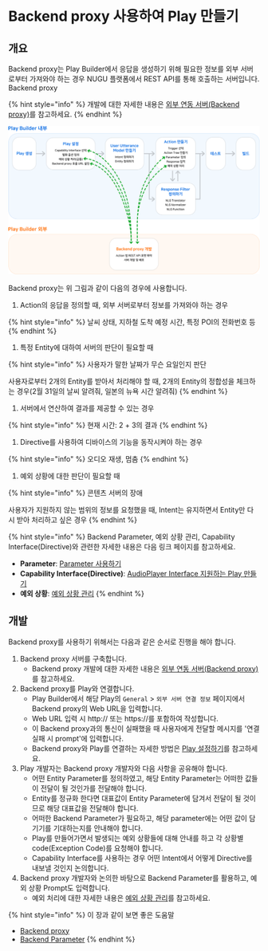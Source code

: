 # Backend proxy 사용하여 Play 만들기

## 개요

Backend proxy는 Play Builder에서 응답을 생성하기 위해 필요한 정보를 외부 서버로부터 가져와야 하는 경우 NUGU 플랫폼에서 REST API를 통해 호출하는 서버입니다. Backend proxy

{% hint style="info" %}
개발에 대한 자세한 내용은 [외부 연동 서버\(Backend proxy\)](use-backend-proxy/)를 참고하세요.
{% endhint %}

![](../../.gitbook/assets/ch3_326_01.png)

Backend proxy는 위 그림과 같이 다음의 경우에 사용합니다.

1. Action의 응답을 정의할 때, 외부 서버로부터 정보를 가져와야 하는 경우

{% hint style="info" %}
날씨 상태, 지하철 도착 예정 시간, 특정 POI의 전화번호 등
{% endhint %}

1. 특정 Entity에 대하여 서버의 판단이 필요할 때

{% hint style="info" %}
사용자가 말한 날짜가 무슨 요일인지 판단

사용자로부터 2개의 Entity를 받아서 처리해야 할 때, 2개의 Entity의 정합성을 체크하는 경우\(2월 31일의 날씨 알려줘, 일본의 뉴욕 시간 알려줘\)
{% endhint %}

1. 서버에서 연산하여 결과를 제공할 수 있는 경우

{% hint style="info" %}
현재 시간: 2 + 3의 결과
{% endhint %}

1. Directive를 사용하여 디바이스의 기능을 동작시켜야 하는 경우

{% hint style="info" %}
오디오 재생, 멈춤
{% endhint %}

1. 예외 상황에 대한 판단이 필요할 때

{% hint style="info" %}
콘텐츠 서버의 장애

사용자가 지원하지 않는 범위의 정보를 요청했을 때, Intent는 유지하면서 Entity만 다시 받아 처리하고 싶은 경우
{% endhint %}

{% hint style="info" %}
Backend Parameter, 예외 상황 관리, Capability Interface\(Directive\)와 관련한 자세한 내용은 다음 링크 페이지를 참고하세요.

* **Parameter**: [Parameter 사용하기](define-an-action/use-parameters/)
* **Capability Interface\(Directive\)**: [AudioPlayer Interface 지원하는 Play 만들기](create-a-play-with-audioplayer/)
* **예외 상황**: [예외 상황 관리](define-an-action/manage-exceptions.md)
{% endhint %}

## 개발

Backend proxy를 사용하기 위해서는 다음과 같은 순서로 진행을 해야 합니다.

1. Backend proxy 서버를 구축합니다.
   * Backend proxy 개발에 대한 자세한 내용은 [외부 연동 서버\(Backend proxy\)](use-backend-proxy/)를 참고하세요.
2. Backend proxy를 Play와 연결합니다.
   * Play Builder에서 해당 Play의 `General` &gt; `외부 서버 연결 정보` 페이지에서 Backend proxy의 Web URL을 입력합니다.
   * Web URL 입력 시 http:// 또는 https://를 포함하여 작성합니다.
   * 이 Backend proxy과의 통신이 실패했을 때 사용자에게 전달할 메시지를 '연결 실패 시 prompt'에 입력합니다.
   * Backend proxy와 Play를 연결하는 자세한 방법은 [Play 설정하기](customize-a-play.md)를 참고하세요.
3. Play 개발자는 Backend proxy 개발자와 다음 사항을 공유해야 합니다.
   * 어떤 Entity Parameter를 정의하였고, 해당 Entity Parameter는 어떠한 값들이 전달이 될 것인가를 전달해야 합니다.
   * Entity를 정규화 한다면 대표값이 Entity Parameter에 담겨서 전달이 될 것이므로 해당 대표값을 전달해야 합니다. 
   * 어떠한 Backend Parameter가 필요하고, 해당 parameter에는 어떤 값이 담기기를 기대하는지를 안내해야 합니다. 
   * Play를 만들어가면서 발생되는 예외 상황들에 대해 안내를 하고 각 상황별 code\(Exception Code\)를 요청해야 합니다. 
   * Capability Interface를 사용하는 경우 어떤 Intent에서 어떻게 Directive를 내보낼 것인지 논의합니다. 
4. Backend proxy 개발자와 논의한 바탕으로 Backend Parameter를 활용하고, 예외 상황 Prompt도 입력합니다.
   * 예외 처리에 대한 자세한 내용은 [예외  상황 관리](define-an-action/manage-exceptions.md)를 참고하세요.

{% hint style="info" %}
이 장과 같이 보면 좋은 도움말

* [Backend proxy](use-backend-proxy/)
* [Backend Parameter](define-an-action/use-parameters/)
{% endhint %}

